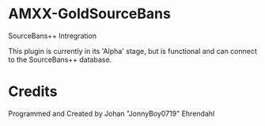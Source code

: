 # AMXX-GoldSourceBans
SourceBans++ Intregration

This plugin is currently in its 'Alpha' stage, but is functional and can connect to the SourceBans++ database.


# Credits
Programmed and Created by Johan "JonnyBoy0719" Ehrendahl